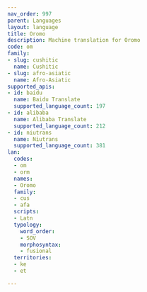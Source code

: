 ```yaml
---
nav_order: 997
parent: Languages
layout: language
title: Oromo
description: Machine translation for Oromo
code: om
family:
- slug: cushitic
  name: Cushitic
- slug: afro-asiatic
  name: Afro-Asiatic
supported_apis:
- id: baidu
  name: Baidu Translate
  supported_language_count: 197
- id: alibaba
  name: Alibaba Translate
  supported_language_count: 212
- id: niutrans
  name: Niutrans
  supported_language_count: 381
lan:
  codes:
  - om
  - orm
  names:
  - Oromo
  family:
  - cus
  - afa
  scripts:
  - Latn
  typology:
    word_order:
    - SOV
    morphosyntax:
    - fusional
  territories:
  - ke
  - et

---
```



